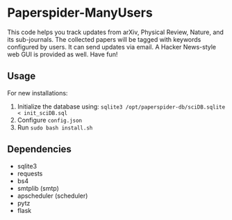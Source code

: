 # Paperspider-ManyUsers 

This code helps you track updates from arXiv, Physical Review, Nature, and its sub-journals. The collected papers will be tagged with keywords configured by users. It can send updates via email. A Hacker News-style web GUI is provided as well. Have fun! 

## Usage

For new installations:

1. Initialize the database using: `sqlite3 /opt/paperspider-db/sciDB.sqlite < init_sciDB.sql`
2. Configure `config.json`
3. Run `sudo bash install.sh`

## Dependencies

- sqlite3
- requests
- bs4
- smtplib (smtp)
- apscheduler (scheduler)
- pytz
- flask
